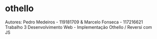 # othello

Autores: Pedro Medeiros - 119181709 & Marcelo Fonseca - 117216621
Trabalho 3 Desenvolvimento Web - Implementação Othello / Reversi com JS
